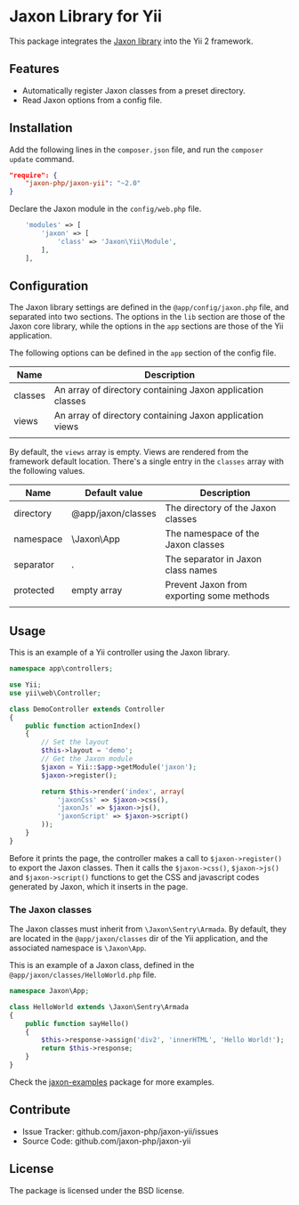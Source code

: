 Jaxon Library for Yii
=============================

This package integrates the [Jaxon library](https://github.com/jaxon-php/jaxon-core) into the Yii 2 framework.

Features
--------

- Automatically register Jaxon classes from a preset directory.
- Read Jaxon options from a config file.

Installation
------------

Add the following lines in the `composer.json` file, and run the `composer update` command.
```json
"require": {
    "jaxon-php/jaxon-yii": "~2.0"
}
```

Declare the Jaxon module in the `config/web.php` file.
```php
    'modules' => [
        'jaxon' => [
            'class' => 'Jaxon\Yii\Module',
        ],
    ],
```

Configuration
------------

The Jaxon library settings are defined in the `@app/config/jaxon.php` file, and separated into two sections.
The options in the `lib` section are those of the Jaxon core library, while the options in the `app` sections are those of the Yii application.

The following options can be defined in the `app` section of the config file.

| Name | Description |
|------|---------------|
| classes | An array of directory containing Jaxon application classes |
| views   | An array of directory containing Jaxon application views |
| | | |

By default, the `views` array is empty. Views are rendered from the framework default location.
There's a single entry in the `classes` array with the following values.

| Name | Default value | Description |
|------|---------------|-------------|
| directory | @app/jaxon/classes  | The directory of the Jaxon classes |
| namespace | \Jaxon\App  | The namespace of the Jaxon classes |
| separator | .           | The separator in Jaxon class names |
| protected | empty array | Prevent Jaxon from exporting some methods |
| | | |

Usage
-----

This is an example of a Yii controller using the Jaxon library.
```php
namespace app\controllers;

use Yii;
use yii\web\Controller;

class DemoController extends Controller
{
    public function actionIndex()
    {
        // Set the layout
        $this->layout = 'demo';
        // Get the Jaxon module
        $jaxon = Yii::$app->getModule('jaxon');
        $jaxon->register();

        return $this->render('index', array(
            'jaxonCss' => $jaxon->css(),
            'jaxonJs' => $jaxon->js(),
            'jaxonScript' => $jaxon->script()
        ));
    }
}
```

Before it prints the page, the controller makes a call to `$jaxon->register()` to export the Jaxon classes.
Then it calls the `$jaxon->css()`, `$jaxon->js()` and `$jaxon->script()` functions to get the CSS and javascript codes generated by Jaxon, which it inserts in the page.

### The Jaxon classes

The Jaxon classes must inherit from `\Jaxon\Sentry\Armada`.
By default, they are located in the `@app/jaxon/classes` dir of the Yii application, and the associated namespace is `\Jaxon\App`.

This is an example of a Jaxon class, defined in the `@app/jaxon/classes/HelloWorld.php` file.

```php
namespace Jaxon\App;

class HelloWorld extends \Jaxon\Sentry\Armada
{
    public function sayHello()
    {
        $this->response->assign('div2', 'innerHTML', 'Hello World!');
        return $this->response;
    }
}
```

Check the [jaxon-examples](https://github.com/jaxon-php/jaxon-examples/tree/master/frameworks/yii) package for more examples.

Contribute
----------

- Issue Tracker: github.com/jaxon-php/jaxon-yii/issues
- Source Code: github.com/jaxon-php/jaxon-yii

License
-------

The package is licensed under the BSD license.
